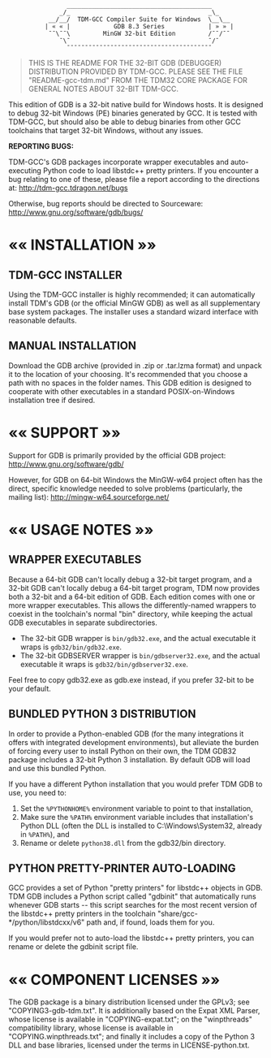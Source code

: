 ﻿                    ________________________________________
                  _/_                                      _\_
               __/__/  TDM-GCC Compiler Suite for Windows  \__\__
              | « « |            GDB 8.3 Series            | » » |
               ¯¯\¯¯\         MinGW 32-bit Edition         /¯¯/¯¯
                  ¯\¯                                      ¯/¯
                    ¯¯¯¯¯¯¯¯¯¯¯¯¯¯¯¯¯¯¯¯¯¯¯¯¯¯¯¯¯¯¯¯¯¯¯¯¯¯¯¯

> THIS IS THE README FOR THE 32-BIT GDB (DEBUGGER) DISTRIBUTION PROVIDED BY
> TDM-GCC. PLEASE SEE THE FILE "README-gcc-tdm.md" FROM THE TDM32 CORE
> PACKAGE FOR GENERAL NOTES ABOUT 32-BIT TDM-GCC.


This edition of GDB is a 32-bit native build for Windows hosts. It is designed
to debug 32-bit Windows (PE) binaries generated by GCC. It is tested with
TDM-GCC, but should also be able to debug binaries from other GCC toolchains
that target 32-bit Windows, without any issues.


**REPORTING BUGS:**

TDM-GCC's GDB packages incorporate wrapper executables and auto-executing Python
code to load libstdc++ pretty printers. If you encounter a bug relating to one
of these, please file a report according to the directions at:
http://tdm-gcc.tdragon.net/bugs

Otherwise, bug reports should be directed to Sourceware:
    http://www.gnu.org/software/gdb/bugs/


««    INSTALLATION    »»
   ==================

## TDM-GCC INSTALLER ##

Using the TDM-GCC installer is highly recommended; it can automatically install
TDM's GDB (or the official MinGW GDB) as well as all supplementary base system
packages. The installer uses a standard wizard interface with reasonable
defaults.

## MANUAL INSTALLATION ##

Download the GDB archive (provided in .zip or .tar.lzma format) and unpack it to
the location of your choosing. It's recommended that you choose a path with no
spaces in the folder names. This GDB edition is designed to cooperate with other
executables in a standard POSIX-on-Windows installation tree if desired.


««    SUPPORT    »»
   =============

Support for GDB is primarily provided by the official GDB project:
    http://www.gnu.org/software/gdb/

However, for GDB on 64-bit Windows the MinGW-w64 project often has the direct,
specific knowledge needed to solve problems (particularly, the mailing list):
    http://mingw-w64.sourceforge.net/


««    USAGE NOTES    »»
   =================

## WRAPPER EXECUTABLES ##

Because a 64-bit GDB can't locally debug a 32-bit target program, and a
32-bit GDB can't locally debug a 64-bit target program, TDM now provides both a
32-bit and a 64-bit edition of GDB. Each edition comes with one or more wrapper
executables. This allows the differently-named wrappers to coexist in the
toolchain's normal "bin" directory, while keeping the actual GDB executables in
separate subdirectories.

* The 32-bit GDB wrapper is `bin/gdb32.exe`, and the actual executable it wraps
  is `gdb32/bin/gdb32.exe`.
* The 32-bit GDBSERVER wrapper is `bin/gdbserver32.exe`, and the actual
  executable it wraps is `gdb32/bin/gdbserver32.exe`.

Feel free to copy gdb32.exe as gdb.exe instead, if you prefer 32-bit to be your
default.

## BUNDLED PYTHON 3 DISTRIBUTION ##

In order to provide a Python-enabled GDB (for the many integrations it offers
with integrated development environments), but alleviate the burden of forcing
every user to install Python on their own, the TDM GDB32 package includes a
32-bit Python 3 installation. By default GDB will load and use this bundled
Python.

If you have a different Python installation that you would prefer TDM GDB to
use, you need to:
  1) Set the `%PYTHONHOME%` environment variable to point to that installation,
  2) Make sure the `%PATH%` environment variable includes that installation's
     Python DLL (often the DLL is installed to C:\Windows\System32, already in
     `%PATH%`), and
  3) Rename or delete `python38.dll` from the gdb32/bin directory.

## PYTHON PRETTY-PRINTER AUTO-LOADING ##

GCC provides a set of Python "pretty printers" for libstdc++ objects in GDB. TDM
GDB includes a Python script called "gdbinit" that automatically runs whenever
GDB starts -- this script searches for the most recent version of the libstdc++
pretty printers in the toolchain "share/gcc-*/python/libstdcxx/v6" path and, if
found, loads them for you.

If you would prefer not to auto-load the libstdc++ pretty printers, you can
rename or delete the gdbinit script file.


««    COMPONENT LICENSES    »»
   ========================

The GDB package is a binary distribution licensed under the GPLv3; see
"COPYING3-gdb-tdm.txt". It is additionally based on the Expat XML Parser, whose
license is available in "COPYING-expat.txt"; on the "winpthreads" compatibility
library, whose license is available in "COPYING.winpthreads.txt"; and finally it
includes a copy of the Python 3 DLL and base libraries, licensed under the terms
in LICENSE-python.txt.
